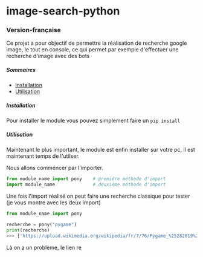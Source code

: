 # image-search-python
 


### Version-française

Ce projet a pour objectif de permettre la réalisation de recherche google image, le tout en console, ce qui permet par exemple d'effectuer une recherche d'image avec des bots 


##### Sommaires 

- [Installation](https://github.com/gamingdy/image-search-python/tree/dev/docs#installation)
- [Utilisation](https://github.com/gamingdy/image-search-python/tree/dev/docs#Utilisation)

##### Installation

Pour installer le module vous pouvez simplement faire un ``pip install``

##### Utilisation

Maintenant le plus important, le module est enfin installer sur votre pc, il est maintenant temps de l'utilser.

Nous allons commencer par l'importer.

```py
from module_name import pony    # première méthode d'import
import module_name              # deuxième méthode d'import
```

Une fois l'import réalisé on peut faire une recherche classique pour tester (je vous montre avec les deux import)

```py
from module_name import pony

recherche = pony("pygame")
print(recherche)
>>> ['https://upload.wikimedia.org/wikipedia/fr/7/76/Pygame_%25282019%2529_Logo.png']
```
Là on a un problème, le lien re

```py

```

